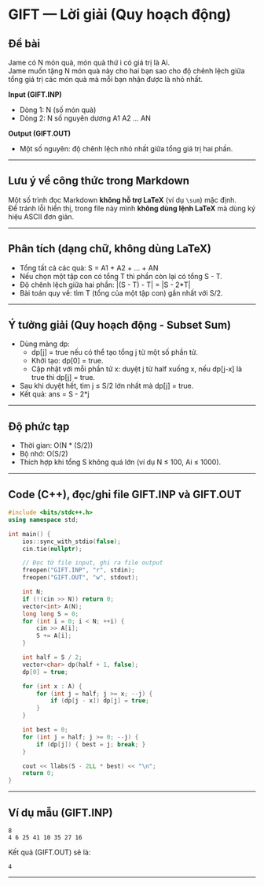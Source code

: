 # GIFT — Lời giải (Quy hoạch động)

## Đề bài
Jame có N món quà, món quà thứ i có giá trị là Ai.  
Jame muốn tặng N món quà này cho hai bạn sao cho độ chênh lệch giữa tổng giá trị các món quà mà mỗi bạn nhận được là nhỏ nhất.

**Input (GIFT.INP)**
- Dòng 1: N (số món quà)
- Dòng 2: N số nguyên dương A1 A2 ... AN

**Output (GIFT.OUT)**
- Một số nguyên: độ chênh lệch nhỏ nhất giữa tổng giá trị hai phần.

---

## Lưu ý về công thức trong Markdown
Một số trình đọc Markdown **không hỗ trợ LaTeX** (ví dụ `\sum`) mặc định.  
Để tránh lỗi hiển thị, trong file này mình **không dùng lệnh LaTeX** mà dùng ký hiệu ASCII đơn giản.

---

## Phân tích (dạng chữ, không dùng LaTeX)
- Tổng tất cả các quà: S = A1 + A2 + ... + AN
- Nếu chọn một tập con có tổng T thì phần còn lại có tổng S - T.
- Độ chênh lệch giữa hai phần: |(S - T) - T| = |S - 2*T|
- Bài toán quy về: tìm T (tổng của một tập con) gần nhất với S/2.

---

## Ý tưởng giải (Quy hoạch động - Subset Sum)
- Dùng mảng dp:
  - dp[j] = true nếu có thể tạo tổng j từ một số phần tử.
  - Khởi tạo: dp[0] = true.
  - Cập nhật với mỗi phần tử x: duyệt j từ half xuống x, nếu dp[j-x] là true thì dp[j] = true.
- Sau khi duyệt hết, tìm j ≤ S/2 lớn nhất mà dp[j] = true.
- Kết quả: ans = S - 2*j

---

## Độ phức tạp
- Thời gian: O(N * (S/2))
- Bộ nhớ: O(S/2)
- Thích hợp khi tổng S không quá lớn (ví dụ N ≤ 100, Ai ≤ 1000).

---

## Code (C++), đọc/ghi file GIFT.INP và GIFT.OUT

```cpp
#include <bits/stdc++.h>
using namespace std;

int main() {
    ios::sync_with_stdio(false);
    cin.tie(nullptr);

    // Đọc từ file input, ghi ra file output
    freopen("GIFT.INP", "r", stdin);
    freopen("GIFT.OUT", "w", stdout);

    int N;
    if (!(cin >> N)) return 0;
    vector<int> A(N);
    long long S = 0;
    for (int i = 0; i < N; ++i) {
        cin >> A[i];
        S += A[i];
    }

    int half = S / 2;
    vector<char> dp(half + 1, false);
    dp[0] = true;

    for (int x : A) {
        for (int j = half; j >= x; --j) {
            if (dp[j - x]) dp[j] = true;
        }
    }

    int best = 0;
    for (int j = half; j >= 0; --j) {
        if (dp[j]) { best = j; break; }
    }

    cout << llabs(S - 2LL * best) << "\n";
    return 0;
}
```

---

## Ví dụ mẫu (GIFT.INP)
```
8
4 6 25 41 10 35 27 16
```
Kết quả (GIFT.OUT) sẽ là:
```
4
```

---
